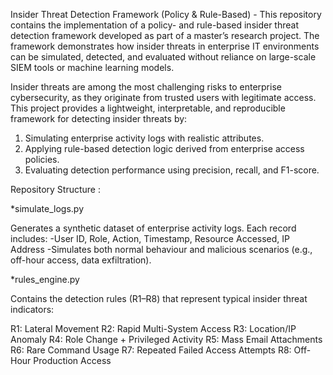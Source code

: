 Insider Threat Detection Framework (Policy & Rule-Based) -
This repository contains the implementation of a policy- and rule-based insider threat detection framework developed as part of a master’s research project. The framework demonstrates how insider threats in enterprise IT environments can be simulated, detected, and evaluated without reliance on large-scale SIEM tools or machine learning models.

Insider threats are among the most challenging risks to enterprise cybersecurity, as they originate from trusted users with legitimate access.
This project provides a lightweight, interpretable, and reproducible framework for detecting insider threats by:
1. Simulating enterprise activity logs with realistic attributes.
2. Applying rule-based detection logic derived from enterprise access policies.
3. Evaluating detection performance using precision, recall, and F1-score.

Repository Structure :

*simulate_logs.py

Generates a synthetic dataset of enterprise activity logs. Each record includes:
-User ID, Role, Action, Timestamp, Resource Accessed, IP Address
-Simulates both normal behaviour and malicious scenarios (e.g., off-hour access, data exfiltration).

*rules_engine.py

Contains the detection rules (R1–R8) that represent typical insider threat indicators:

R1: Lateral Movement
R2: Rapid Multi-System Access
R3: Location/IP Anomaly
R4: Role Change + Privileged Activity
R5: Mass Email Attachments
R6: Rare Command Usage
R7: Repeated Failed Access Attempts
R8: Off-Hour Production Access
